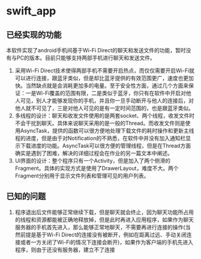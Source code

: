 # swift_app

## 已经实现的功能

本软件实现了android手机间基于Wi-Fi Direct的聊天和发送文件的功能，暂时没有与PC的版本。目前只能够支持两部手机进行聊天和发送文件。
1. 采用Wi-Fi Direct技术使得两部手机不需要开启热点，而仅仅需要开启Wi-Fi就可以进行连接，跟蓝牙类似，但是却比蓝牙提供的有效范围更广，速度也更加快。当然缺点就是会消耗更加多的电量。至于安全性方面，通过几个方面来保证：一是Wi-Fi覆盖的范围有限，二是类似于蓝牙，你只有在软件中开启对他人可见，别人才能够发现你的手机，并且你一旦手动断开与他人的连接后，对他人就不可见了，三是对他人可见的是有一定时间范围的，也是跟蓝牙类似。
2. 多线程的设计：聊天和收发文件使用的是两套socket、两个线程，收发文件时不会干扰到聊天。具体来说聊天采用的是一般的Thread。而收发文件则是使用AsyncTask，提供的函数可以很方便地处理下载文件的耗时操作和更新主线程的进度，但是由于对Notification的不熟悉，在软件中并没有加入通知栏显示下载进度的功能。AsyncTask可以很方便的管理线程，但是在Thread方面确实是遇到了困难，解决的详细过程会在作业的另一篇文本中阐述。
3. UI界面的设计：整个程序只有一个Activity，但是加入了两个侧滑的Fragment。具体的实现方式是使用了DrawerLayout，难度不大。两个Fragment分别用于显示文件列表和管理可见的用户列表。

## 已知的问题
1. 程序退出后文件能够正常继续下载，但是聊天就会终止，因为聊天功能所占用的线程和资源都能被正确地释放掉，但是此时再进入应用程序，如果作为聊天服务器的手机首先进入，那么能够正常地聊天，不需要再进行连接的操作(当然前提是基于Wi-Fi Direct的连接没有被断开，例如在距离过远、手动关闭连接或者一方关闭了Wi-Fi的情况下连接会断开)，如果作为客户端的手机先进入程序，则由于还没有服务器，建立不了连接
